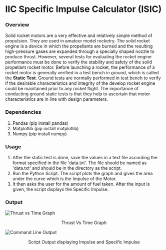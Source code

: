 # IIC Specific Impulse Calculator (ISIC)
<h3>Overview</h3>
Solid rocket motors are a very effective and relatively simple method of propulsion. They are used in amateur model rocketry. The solid rocket engine is a device in which the propellants are burned and the resulting high-pressure gases are expanded through a specially shaped nozzle to produce thrust. However, several tests for evaluating the rocket engine performance must be done to verify the stability and safety of the solid propellant rocket motor. Before launching a rocket, the performance of a rocket motor is generally verified in a test bench in ground, which is called the <b>Static Test</b>. Ground tests are normally performed in test bench to verify if the desirable characteristics and integrity of the develop rocket engine could be maintained prior to any rocket flight. The importance of conducting ground static tests is that they help to ascertain that motor characteristics are in line with design parameters. 

<h3>Dependencies</h3>
<ol>
<li> Pandas (pip install pandas) </li>
<li> Matplotlib (pip install matplotlib) </li>
<li> Numpy (pip install numpy) </li>
</ol>

<h3>Usage</h3>
<ol>
<li>After the static test is done, save the values in a text file according the format specified in the file 'data.txt'. The file should be named as 'data.txt' and should be in the directory as the script.</li>
<li>Run the Python Script. The script plots the graph and gives the area under the curve which is the Impulse of the Motor.</li>
<li>It then asks the user for the amount of fuel taken. After the input is given, the script displays the Specific Impulse.</li>
</ol>

<h3>Output</h3>

![Thrust vs Time Graph](https://github.com/rajdas2001/ISIC/blob/master/Thrust-vs-Time.png)

<p align="center">
Thrust Vs Time Graph
</p>

![Command Line Output](https://github.com/rajdas2001/ISIC/blob/master/Output-cmd.jpg)
 
 <p align="center">
Script Output displaying Impulse and Specific Impulse
</p>
